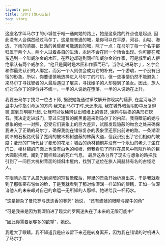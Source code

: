 ```yaml
---
layout: post
title: 马尔丁(旅人日记)
tag: story
---
```

这座名字叫马尔丁的小城位于唯一通向她的路上，她是这条路的终点也是起点, 因此没有人会偶然经过马尔丁。这是座普通的城，是你可以在平原、河谷、山坳、海边、下雨的清晨、日落的黄昏都可能遇到的城，除了一点：在马尔丁每一个名字都归属于两个人，两个人过着各自的生活，永远不会在同一个场合出现。你可能在城东遇到一个叫威尔金的木匠，在西边却碰到同样叫威尔金的作家，可是城里的人拒绝承认有两个威尔金，“他只是同时是木匠和作家而已”。当你走进马尔丁，名字会和你最先认识的人绑定，而另一个人则仅会成为它的补充，一个游魂，一个没有归宿的形象。所以，你要谨慎地选择进入马尔丁的时机，但一些事情仍然不能避免：来马尔丁寻找智者的人最后遇见了屠夫，寻找婊子的人却碰到了圣女。因此，旅人们对马尔丁的评价并不统一，一半的人说她在堕落，一半的人说她在上升。

我要去马尔丁找寻一位占卜师, 据说她能通过掌纹解开你现实的藤萝, 在星河与沙盘中为你指引命运的方向.我来到马尔丁时,天还未亮, 我在城外暗蓝阴影中反复徘徊,直到启明星升起, 让我可以依稀辨认出城墙上的青苔, 涂鸦与破损的条形石灰石。我决定走进城门，穿过它短暂的阒黑甬道来到马尔丁的内部。我将眼前的她与想象的她一一对照，忍受它们表象上的巨大差异，试图发现隐蔽的吻合之处来确保我进入了正确的马尔丁，确保我能在错综复杂的表象里还原出前进的路。一条潮湿阴冷的石板路代替了宽阔的被木棉树遮蔽的林荫大道，但我识别出了它们相似的坡度；菱形的广场代替了菱形的花坛；城西的药材铺前并没有一个永恒的老头子坐在门口，棺材铺的门面上也没有白色的帷幔，但我看见了同样在晨风中咣咣作响的巨大圆形招牌，闻到了同样黯淡的死亡气息。 最后这条分界了现实与想象的路把我引到了一间巨大槐树背面的倾斜木屋内，找到了这位在旅人间赫赫有名的古怪老人。 

在眼睛适应了从晨光到阒暗的短暂晕眩后，屋里的景象开始析离出来，于是我就看到了那张密布皱纹的脸，于是我就看到了那对像深渊一样凹陷的眼睛，正如一位深谙他人的未来却对自己的命运一无所知的人那样。她递给我一杯药水。

“这是掺杂了曼陀罗与迭迭香的春药”  她说， “还有蟾蜍的眼睛与犀牛的角”

“可是我来是因为我深陷进了现实的罗网迷失在了未来的无限可能中”

“因此你需要足够多的欲望”，她说。

我瞪大了眼睛。我不知道我是应该留下来还是转身离开，因为我在错误的时机进入了马尔丁.

